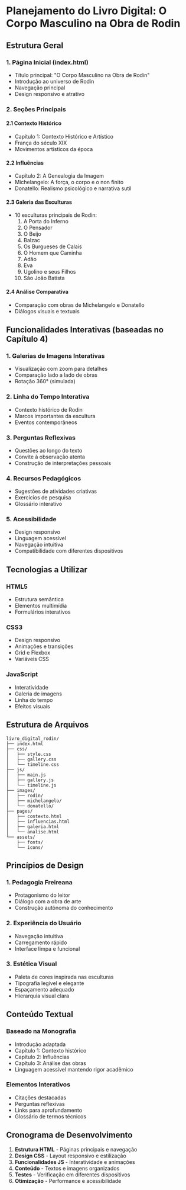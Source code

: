 # Planejamento do Livro Digital: O Corpo Masculino na Obra de Rodin

## Estrutura Geral

### 1. Página Inicial (index.html)
- Título principal: "O Corpo Masculino na Obra de Rodin"
- Introdução ao universo de Rodin
- Navegação principal
- Design responsivo e atrativo

### 2. Seções Principais

#### 2.1 Contexto Histórico
- Capítulo 1: Contexto Histórico e Artístico
- França do século XIX
- Movimentos artísticos da época

#### 2.2 Influências
- Capítulo 2: A Genealogia da Imagem
- Michelangelo: A força, o corpo e o non finito
- Donatello: Realismo psicológico e narrativa sutil

#### 2.3 Galeria das Esculturas
- 10 esculturas principais de Rodin:
  1. A Porta do Inferno
  2. O Pensador
  3. O Beijo
  4. Balzac
  5. Os Burgueses de Calais
  6. O Homem que Caminha
  7. Adão
  8. Eva
  9. Ugolino e seus Filhos
  10. São João Batista

#### 2.4 Análise Comparativa
- Comparação com obras de Michelangelo e Donatello
- Diálogos visuais e textuais

## Funcionalidades Interativas (baseadas no Capítulo 4)

### 1. Galerias de Imagens Interativas
- Visualização com zoom para detalhes
- Comparação lado a lado de obras
- Rotação 360° (simulada)

### 2. Linha do Tempo Interativa
- Contexto histórico de Rodin
- Marcos importantes da escultura
- Eventos contemporâneos

### 3. Perguntas Reflexivas
- Questões ao longo do texto
- Convite à observação atenta
- Construção de interpretações pessoais

### 4. Recursos Pedagógicos
- Sugestões de atividades criativas
- Exercícios de pesquisa
- Glossário interativo

### 5. Acessibilidade
- Design responsivo
- Linguagem acessível
- Navegação intuitiva
- Compatibilidade com diferentes dispositivos

## Tecnologias a Utilizar

### HTML5
- Estrutura semântica
- Elementos multimídia
- Formulários interativos

### CSS3
- Design responsivo
- Animações e transições
- Grid e Flexbox
- Variáveis CSS

### JavaScript
- Interatividade
- Galeria de imagens
- Linha do tempo
- Efeitos visuais

## Estrutura de Arquivos

```
livro_digital_rodin/
├── index.html
├── css/
│   ├── style.css
│   ├── gallery.css
│   └── timeline.css
├── js/
│   ├── main.js
│   ├── gallery.js
│   └── timeline.js
├── images/
│   ├── rodin/
│   ├── michelangelo/
│   └── donatello/
├── pages/
│   ├── contexto.html
│   ├── influencias.html
│   ├── galeria.html
│   └── analise.html
└── assets/
    ├── fonts/
    └── icons/
```

## Princípios de Design

### 1. Pedagogia Freireana
- Protagonismo do leitor
- Diálogo com a obra de arte
- Construção autônoma do conhecimento

### 2. Experiência do Usuário
- Navegação intuitiva
- Carregamento rápido
- Interface limpa e funcional

### 3. Estética Visual
- Paleta de cores inspirada nas esculturas
- Tipografia legível e elegante
- Espaçamento adequado
- Hierarquia visual clara

## Conteúdo Textual

### Baseado na Monografia
- Introdução adaptada
- Capítulo 1: Contexto histórico
- Capítulo 2: Influências
- Capítulo 3: Análise das obras
- Linguagem acessível mantendo rigor acadêmico

### Elementos Interativos
- Citações destacadas
- Perguntas reflexivas
- Links para aprofundamento
- Glossário de termos técnicos

## Cronograma de Desenvolvimento

1. **Estrutura HTML** - Páginas principais e navegação
2. **Design CSS** - Layout responsivo e estilização
3. **Funcionalidades JS** - Interatividade e animações
4. **Conteúdo** - Textos e imagens organizados
5. **Testes** - Verificação em diferentes dispositivos
6. **Otimização** - Performance e acessibilidade

